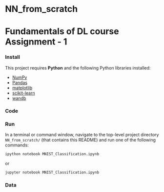 # NN_from_scratch
# Fundamentals of DL course Assignment - 1 


### Install

This project requires **Python** and the following Python libraries installed:

- [NumPy](http://www.numpy.org/)
- [Pandas](http://pandas.pydata.org/)
- [matplotlib](http://matplotlib.org/)
- [scikit-learn](http://scikit-learn.org/stable/)
- [wandb](https://wandb.ai/site)


### Code

### Run

In a terminal or command window, navigate to the top-level project directory `NN_from_scratch/` (that contains this README) and run one of the following commands:

```bash
ipython notebook MNIST_Classification.ipynb
```  
or
```bash
jupyter notebook MNIST_Classification.ipynb
```


### Data

